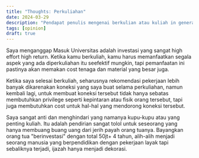 ```yaml
---
title: "Thoughts: Perkuliahan"
date: 2024-03-29
description: "Pendapat penulis mengenai berkulian atau kuliah in general"
tags: [opinion]
draft: true
---
```


Saya menganggap Masuk Universitas adalah investasi yang sangat high effort high return. Ketika kamu berkuliah, kamu harus memanfaatkan segala aspek yang ada diperkuliahan itu seefektif mungkin, tapi pemanfaatan ini pastinya akan memakan cost tenaga dan material yang besar juga.

Ketika saya selesai berkuliah, seharusnya rekomendasi pekerjaan lebih banyak dikarenakan koneksi yang saya buat selama perkuliahan, namun kembali lagi, untuk membuat koneksi tersebut tidak hanya sebatas membutuhkan privilege seperti kepintaran atau fisik orang tersebut, tapi juga membutuhkan cost untuk hal-hal yang mendorong koneksi tersebut.

Saya sangat anti dan menghindari yang namanya kupu-kupu atau yang penting kuliah. Itu adalah pendirian sangat tolol untuk seseorang yang hanya membuang buang uang dari jerih payah orang tuanya. Bayangkan orang tua "berinvestasi" dengan total 50jt+ 4 tahun, alih-alih menjadi seorang manusia yang berpendidikan dengan pekerjaan layak tapi sebaliknya terjadi, ijazah hanya menjadi dekorasi.